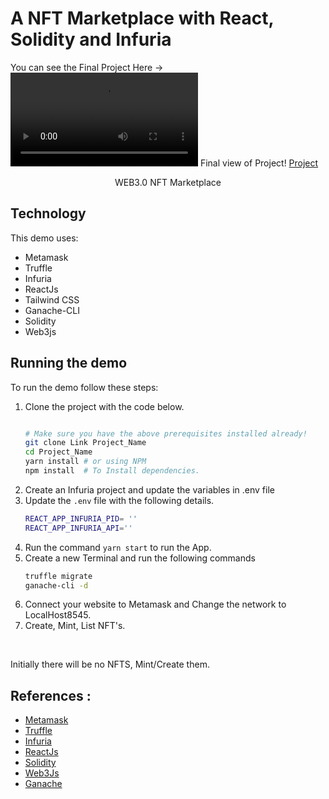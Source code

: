 # A NFT Marketplace with React, Solidity and Infuria

You can see the Final Project Here -> ![Demo](./screenshots/Demo.mp4)
Final view of Project! [Project](./screenshots/Demo1.png)
<center><figcaption>WEB3.0 NFT Marketplace</figcaption></center>

## Technology

This demo uses:

- Metamask
- Truffle
- Infuria
- ReactJs
- Tailwind CSS
- Ganache-CLI
- Solidity
- Web3js

## Running the demo

To run the demo follow these steps:

1. Clone the project with the code below.
    ```sh

    # Make sure you have the above prerequisites installed already!
    git clone Link Project_Name
    cd Project_Name 
    yarn install # or using NPM
    npm install  # To Install dependencies.
    ```
2. Create an Infuria project and update the variables in .env file
3. Update the `.env` file with the following details.
    ```sh
    REACT_APP_INFURIA_PID= ''
    REACT_APP_INFURIA_API=''
    ```
4. Run the command `yarn start` to run the App.
5. Create a new Terminal and run the following commands
    ```sh
    truffle migrate
    ganache-cli -d
    ```
5. Connect your website to Metamask and Change the network to LocalHost8545.
6. Create, Mint, List NFT's.  
<br/>

Initially there will be no NFTS, Mint/Create them.

## References :

- [Metamask](https://metamask.io/)
- [Truffle](https://trufflesuite.com/)
- [Infuria](https://infura.io/)
- [ReactJs](https://reactjs.org/)
- [Solidity](https://soliditylang.org/)
- [Web3Js](https://docs.ethers.io/v5/)
- [Ganache](https://trufflesuite.com/ganache/index.html)